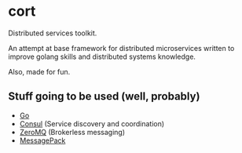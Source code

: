 # cort
Distributed services toolkit.

An attempt at base framework for distributed microservices written to improve golang skills and distributed systems knowledge.

Also, made for fun.

## Stuff going to be used (well, probably)
* [Go](http://golang.org/)
* [Consul](http://consul.io/) (Service discovery and coordination)
* [ZeroMQ](http://zeromq.org/) (Brokerless messaging)
* [MessagePack](http://msgpack.org/)
